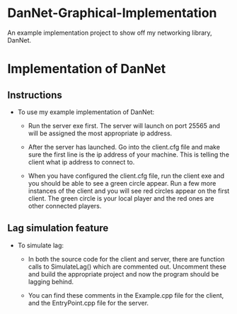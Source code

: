 # DanNet-Graphical-Implementation
An example implementation project to show off my networking library, DanNet.


# Implementation of DanNet

## Instructions
- To use my example implementation of DanNet:

	- Run the server exe first. The server will launch on port 25565 and will 
	be assigned the most appropriate ip address.
	
	- After the server has launched. Go into the client.cfg file and make sure
	the first line is the ip address of your machine. This is telling the client
	what ip address to connect to.
	
	- When you have configured the client.cfg file, run the client exe and you
	should be able to see a green circle appear. Run a few more instances of the client
	and you will see red circles appear on the first client. The green circle is your local
	player and the red ones are other connected players.
	
	
## Lag simulation feature

- To simulate lag:
	
	- In both the source code for the client and server, there are function calls
	to SimulateLag() which are commented out. Uncomment these and build the appropriate
	project and now the program should be lagging behind.
	
	- You can find these comments in the Example.cpp file for the client, and the EntryPoint.cpp
	file for the server.
